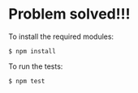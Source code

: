 Problem solved!!!
===

To install the required modules:

```
$ npm install
```

To run the tests:

```
$ npm test
```
